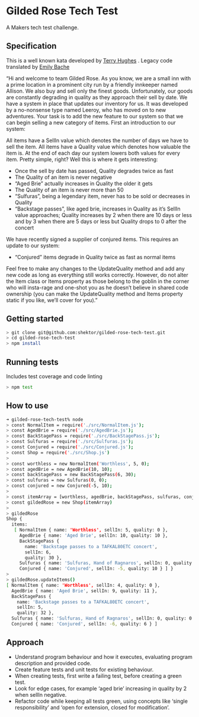 # Gilded Rose Tech Test
A Makers tech test challenge.

## Specification
This is a well known kata developed by [Terry Hughes](http://iamnotmyself.com/2011/02/13/refactor-this-the-gilded-rose-kata/) . Legacy code translated by [Emily Bache](https://github.com/emilybache/GildedRose-Refactoring-Kata/)

“Hi and welcome to team Gilded Rose. As you know, we are a small inn with a prime location in a prominent city run by a friendly innkeeper named Allison. We also buy and sell only the finest goods. Unfortunately, our goods are constantly degrading in quality as they approach their sell by date. We have a system in place that updates our inventory for us. It was developed by a no-nonsense type named Leeroy, who has moved on to new adventures. Your task is to add the new feature to our system so that we can begin selling a new category of items. First an introduction to our system:

All items have a SellIn value which denotes the number of days we have to sell the item. All items have a Quality value which denotes how valuable the item is. At the end of each day our system lowers both values for every item. Pretty simple, right? Well this is where it gets interesting:

* Once the sell by date has passed, Quality degrades twice as fast
* The Quality of an item is never negative
* “Aged Brie” actually increases in Quality the older it gets
* The Quality of an item is never more than 50
* “Sulfuras”, being a legendary item, never has to be sold or decreases in Quality
* “Backstage passes”, like aged brie, increases in Quality as it’s SellIn value approaches; Quality increases by 2 when there are 10 days or less and by 3 when there are 5 days or less but Quality drops to 0 after the concert

We have recently signed a supplier of conjured items. This requires an update to our system:

* “Conjured” items degrade in Quality twice as fast as normal items

Feel free to make any changes to the UpdateQuality method and add any new code as long as everything still works correctly. However, do not alter the Item class or Items property as those belong to the goblin in the corner who will insta-rage and one-shot you as he doesn’t believe in shared code ownership (you can make the UpdateQuality method and Items property static if you like, we’ll cover for you).”

## Getting started

```bash
> git clone git@github.com:shektor/gilded-rose-tech-test.git
> cd gilded-rose-tech-test
> npm install
```

## Running tests
Includes test coverage and code linting

```bash
> npm test
```

## How to use

```bash
➜ gilded-rose-tech-test% node
> const NormalItem = require('./src/NormalItem.js');
> const AgedBrie = require('./src/AgedBrie.js');
> const BackStagePass = require('./src/BackStagePass.js');
> const Sulfuras = require('./src/Sulfuras.js');
> const Conjured = require('./src/Conjured.js');
> const Shop = require('./src/Shop.js')
>
> const worthless = new NormalItem('Worthless', 5, 0);
> const agedBrie = new AgedBrie(10, 10);
> const backStagePass = new BackStagePass(6, 30);
> const sulfuras = new Sulfuras(0, 0);
> const conjured = new Conjured(-5, 10);
>
> const itemArray = [worthless, agedBrie, backStagePass, sulfuras, conjured];
> const gildedRose = new Shop(itemArray)
>
> gildedRose
Shop {
  items:
   [ NormalItem { name: 'Worthless', sellIn: 5, quality: 0 },
     AgedBrie { name: 'Aged Brie', sellIn: 10, quality: 10 },
     BackStagePass {
       name: 'Backstage passes to a TAFKAL80ETC concert',
       sellIn: 6,
       quality: 30 },
     Sulfuras { name: 'Sulfuras, Hand of Ragnaros', sellIn: 0, quality: 0 },
     Conjured { name: 'Conjured', sellIn: -5, quality: 10 } ] }
>
> gildedRose.updateItems()
[ NormalItem { name: 'Worthless', sellIn: 4, quality: 0 },
  AgedBrie { name: 'Aged Brie', sellIn: 9, quality: 11 },
  BackStagePass {
    name: 'Backstage passes to a TAFKAL80ETC concert',
    sellIn: 5,
    quality: 32 },
  Sulfuras { name: 'Sulfuras, Hand of Ragnaros', sellIn: 0, quality: 0 },
  Conjured { name: 'Conjured', sellIn: -6, quality: 6 } ]
```

## Approach

- Understand program behaviour and how it executes, evaluating program description and provided code.
- Create feature tests and unit tests for existing behaviour.
- When creating tests, first write a failing test, before creating a green test.
- Look for edge cases, for example ‘aged brie’ increasing in quality by 2 when sellIn negative.
- Refactor code while keeping all tests green, using concepts like ‘single responsibility’ and ‘open for extension, closed for modification’.
